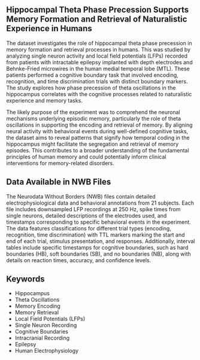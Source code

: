 ## Hippocampal Theta Phase Precession Supports Memory Formation and Retrieval of Naturalistic Experience in Humans

The dataset investigates the role of hippocampal theta phase precession in memory formation and retrieval processes in humans. This was studied by analyzing single neuron activity and local field potentials (LFPs) recorded from patients with intractable epilepsy implanted with depth electrodes and Behnke-Fried microwires in the human medial temporal lobe (MTL). These patients performed a cognitive boundary task that involved encoding, recognition, and time discrimination trials with distinct boundary markers. The study explores how phase precession of theta oscillations in the hippocampus correlates with the cognitive processes related to naturalistic experience and memory tasks.

The likely purpose of the experiment was to comprehend the neuronal mechanisms underlying episodic memory, particularly the role of theta oscillations in supporting the encoding and retrieval of memory. By aligning neural activity with behavioral events during well-defined cognitive tasks, the dataset aims to reveal patterns that signify how temporal coding in the hippocampus might facilitate the segregation and retrieval of memory episodes. This contributes to a broader understanding of the fundamental principles of human memory and could potentially inform clinical interventions for memory-related disorders.

## Data Available in NWB Files

The Neurodata Without Borders (NWB) files contain detailed electrophysiological data and behavioral annotations from 21 subjects. Each file includes downsampled LFP recordings at 250 Hz, spike times from single neurons, detailed descriptions of the electrodes used, and timestamps corresponding to specific behavioral events in the experiment. The data features classifications for different trial types (encoding, recognition, time discrimination) with TTL markers marking the start and end of each trial, stimulus presentation, and responses. Additionally, interval tables include specific timestamps for cognitive boundaries, such as hard boundaries (HB), soft boundaries (SB), and no boundaries (NB), along with details on reaction times, accuracy, and confidence levels.

## Keywords

- Hippocampus
- Theta Oscillations
- Memory Encoding
- Memory Retrieval
- Local Field Potentials (LFPs)
- Single Neuron Recording
- Cognitive Boundaries
- Intracranial Recording
- Epilepsy
- Human Electrophysiology
